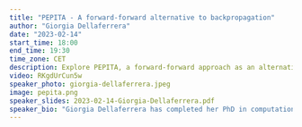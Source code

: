 ```yaml
---
title: "PEPITA - A forward-forward alternative to backpropagation"
author: "Giorgia Dellaferrera"
date: "2023-02-14"
start_time: 18:00
end_time: 19:30
time_zone: CET
description: Explore PEPITA, a forward-forward approach as an alternative to backpropagation, presented by Giorgia Dellaferrera. Learn about its advantages and implementation with PyTorch.
video: RKgdUrCun5w
speaker_photo: giorgia-dellaferrera.jpeg
image: pepita.png
speaker_slides: 2023-02-14-Giorgia-Dellaferrera.pdf
speaker_bio: "Giorgia Dellaferrera has completed her PhD in computational neuroscience at the Institute of Neuroinformatics (ETH Zurich and the University of Zurich) and IBM Research Zurich with Prof. Indiveri, Prof. Eleftheriou and Dr. Pantazi. Her doctoral thesis focused on the interplay between neuroscience and artificial intelligence, with an emphasis on learning mechanisms in brains and machines. During her PhD, she visited the lab of Prof. Kreiman at the Harvard Medical School (US), where she developed a biologically inspired training strategy for artificial neural networks. Before her PhD, Giorgia obtained a master in Applied Physics at the Swiss Federal Institute of Technology Lausanne (EPFL) and worked as an intern at the Okinawa Institute of Science and Technology, Logitech, Imperial College London, and EPFL."
---
```



